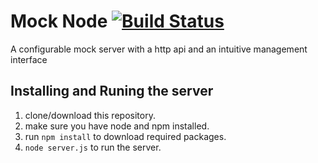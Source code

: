 # Mock Node [![Build Status](https://travis-ci.org/ianunay/mock-node.svg?branch=master)](https://travis-ci.org/ianunay/mock-node)
A configurable mock server with a http api and an intuitive management interface


## Installing and Runing the server
1. clone/download this repository.
2. make sure you have node and npm installed.
3. run <code>npm install</code> to download required packages.
4. <code>node server.js</code> to run the server.
